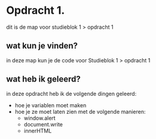 # Opdracht 1.
dit is de map voor studieblok 1 > opdracht 1

## wat kun je vinden?
in deze map kun je de code voor Studieblok 1 > opdracht 1

## wat heb ik geleerd?
in deze opdracht heb ik de volgende dingen geleerd:
* hoe je variablen moet maken
* hoe je ze moet laten zien met de volgende manieren:
  * window.alert
  * document.write
  * innerHTML
